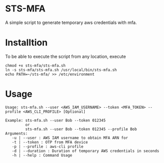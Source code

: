 # STS-MFA

A simple script to generate temporary aws credentials with mfa.

# Installtion
To be able to execute the script from any location, execute
```
chmod +x sts-mfa/sts-mfa.sh
ln -s sts-mfa/sts-mfa.sh /usr/local/bin/sts-mfa.sh
echo PATH=~/sts-mfa/ >> /etc/environment
```
# Usage

```
Usage: sts-mfa.sh --user <AWS_IAM_USERNAME> --token <MFA_TOKEN> --profile <AWS_CLI_PROFILE> [Optional]

Example: sts-mfa.sh --user Bob --token 012345
         or
         sts-mfa.sh --user Bob --token 012345 --profile Bob
Arguments:
   -u | --user : AWS IAM username to obtain MFA ARN for
   -t | --token : OTP from MFA device
   -p | --profile : aws-cli profile 
   -d | --duration : Duration of temporary AWS credentials in seconds
   -h | --help : Command Usage
```

